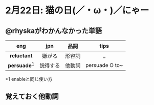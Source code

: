 # 2月22日: 猫の日(／・ω・)／にゃー
## @rhyskaがわかんなかった単語
|eng|jpn|品詞|tips|
|:---:|:---:|:---:|:---:|
|**reluctant**|嫌がる|形容詞|_|
|**persuade**<sup>1</sup>|説得する|他動詞|persuade O to~|

*1 enableと同じ使い方
## 覚えておく他動詞

